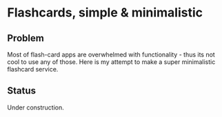 # Flashcards, simple & minimalistic

## Problem

Most of flash-card apps are overwhelmed with functionality - thus its
not cool to use any of those. Here is my attempt to make a
super minimalistic flashcard service.

## Status

Under construction.
